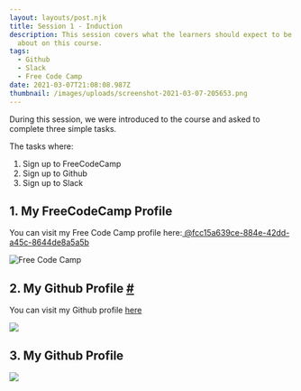 ```yaml
---
layout: layouts/post.njk
title: Session 1 - Induction
description: This session covers what the learners should expect to be learning
  about on this course.
tags:
  - Github
  - Slack
  - Free Code Camp
date: 2021-03-07T21:08:08.987Z
thumbnail: /images/uploads/screenshot-2021-03-07-205653.png
---
```

<!--StartFragment-->

During this session, we were introduced to the course and asked to complete three simple tasks. 

The tasks where:

1. Sign up to FreeCodeCamp
2. Sign up to Github
3. Sign up to Slack





## 1. My FreeCodeCamp Profile 

You can visit my Free Code Camp profile here:[ @fcc15a639ce-884e-42dd-a45c-8644de8a5a5b](https://www.freecodecamp.org/fcc15a639ce-884e-42dd-a45c-8644de8a5a5b)



![Free Code Camp](/images/uploads/freecodecampsignup.png "Fre Code Camp")





## 2. My Github Profile [\#](https://garytateblog.netlify.app/posts/secondpost/#2.-my-github-profile)

You can visit my Github profile [here](https://github.com/garytate123)

![](/images/uploads/gitsignup.png)

## 3. My Github Profile

![](/images/uploads/slacksignup.png)

<!--EndFragment-->